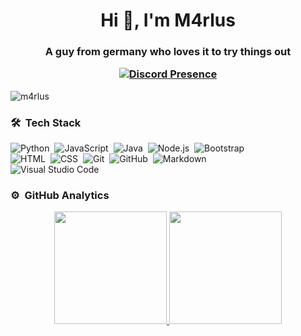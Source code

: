 <h1 align="center">Hi 👋, I'm M4rlus</h1>
<h3 align="center">A guy from germany who loves it to try things out

  [![Discord Presence](https://lanyard-profile-readme.vercel.app/api/292712398887059457)](https://discord.com/users/292712398887059457)

</h3>

<p align="left"> <img src="https://komarev.com/ghpvc/?username=m4rlus&label=Profile%20views&color=0e75b6&style=flat" alt="m4rlus" /> </p>


### 🛠 &nbsp;Tech Stack

![Python](https://img.shields.io/badge/-Python-05122A?style=flat&logo=python)&nbsp;
![JavaScript](https://img.shields.io/badge/-JavaScript-05122A?style=flat&logo=javascript)&nbsp;
![Java](https://img.shields.io/badge/-Java-05122A?style=flat&logo=Java&logoColor=FFA518)&nbsp;
![Node.js](https://img.shields.io/badge/-Node.js-05122A?style=flat&logo=node.js)&nbsp;
![Bootstrap](https://img.shields.io/badge/-Bootstrap-05122A?style=flat&logo=bootstrap&logoColor=563D7C)\
![HTML](https://img.shields.io/badge/-HTML-05122A?style=flat&logo=HTML5)&nbsp;
![CSS](https://img.shields.io/badge/-CSS-05122A?style=flat&logo=CSS3&logoColor=1572B6)&nbsp;
![Git](https://img.shields.io/badge/-Git-05122A?style=flat&logo=git)&nbsp;
![GitHub](https://img.shields.io/badge/-GitHub-05122A?style=flat&logo=github)&nbsp;
![Markdown](https://img.shields.io/badge/-Markdown-05122A?style=flat&logo=markdown)\
![Visual Studio Code](https://img.shields.io/badge/-Visual%20Studio%20Code-05122A?style=flat&logo=visual-studio-code&logoColor=007ACC)&nbsp;

### ⚙️ &nbsp;GitHub Analytics

<p align="center">
<a href="https://github.com/m4rlus">
  <img height="180em" src="https://github-readme-stats-eight-theta.vercel.app/api?username=m4rlus&show_icons=true&theme=algolia&include_all_commits=true&count_private=true"/>
  <img height="180em" src="https://github-readme-stats-eight-theta.vercel.app/api/top-langs/?username=m4rlus&layout=compact&langs_count=8&theme=algolia"/>
</a>
</p>
